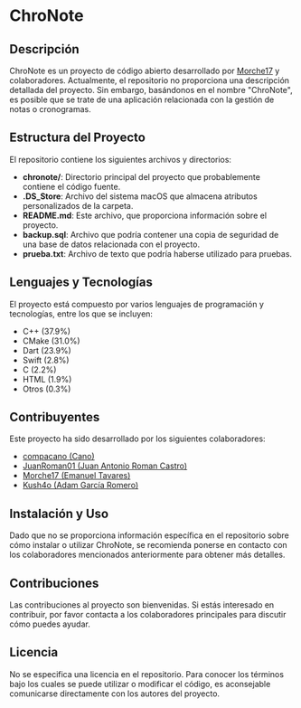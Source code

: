 # ChroNote

## Descripción

ChroNote es un proyecto de código abierto desarrollado por [Morche17](https://github.com/Morche17) y colaboradores. Actualmente, el repositorio no proporciona una descripción detallada del proyecto. Sin embargo, basándonos en el nombre "ChroNote", es posible que se trate de una aplicación relacionada con la gestión de notas o cronogramas.

## Estructura del Proyecto

El repositorio contiene los siguientes archivos y directorios:

- **chronote/**: Directorio principal del proyecto que probablemente contiene el código fuente.
- **.DS_Store**: Archivo del sistema macOS que almacena atributos personalizados de la carpeta.
- **README.md**: Este archivo, que proporciona información sobre el proyecto.
- **backup.sql**: Archivo que podría contener una copia de seguridad de una base de datos relacionada con el proyecto.
- **prueba.txt**: Archivo de texto que podría haberse utilizado para pruebas.

## Lenguajes y Tecnologías

El proyecto está compuesto por varios lenguajes de programación y tecnologías, entre los que se incluyen:

- C++ (37.9%)
- CMake (31.0%)
- Dart (23.9%)
- Swift (2.8%)
- C (2.2%)
- HTML (1.9%)
- Otros (0.3%)

## Contribuyentes

Este proyecto ha sido desarrollado por los siguientes colaboradores:

- [compacano (Cano)](https://github.com/compacano)
- [JuanRoman01 (Juan Antonio Roman Castro)](https://github.com/JuanRoman01)
- [Morche17 (Emanuel Tavares)](https://github.com/Morche17)
- [Kush4o (Adam García Romero)](https://github.com/Kush4o)

## Instalación y Uso

Dado que no se proporciona información específica en el repositorio sobre cómo instalar o utilizar ChroNote, se recomienda ponerse en contacto con los colaboradores mencionados anteriormente para obtener más detalles.

## Contribuciones

Las contribuciones al proyecto son bienvenidas. Si estás interesado en contribuir, por favor contacta a los colaboradores principales para discutir cómo puedes ayudar.

## Licencia

No se especifica una licencia en el repositorio. Para conocer los términos bajo los cuales se puede utilizar o modificar el código, es aconsejable comunicarse directamente con los autores del proyecto.

